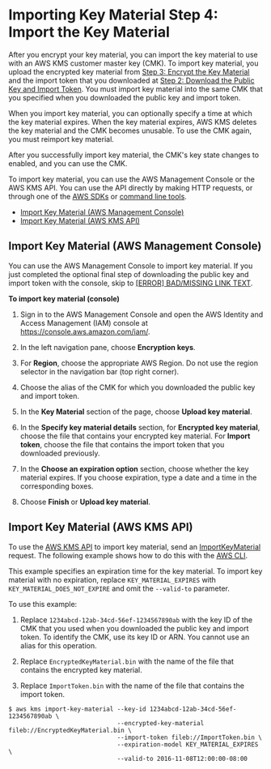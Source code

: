 # Importing Key Material Step 4: Import the Key Material<a name="importing-keys-import-key-material"></a>

After you encrypt your key material, you can import the key material to use with an AWS KMS customer master key \(CMK\)\. To import key material, you upload the encrypted key material from [Step 3: Encrypt the Key Material](importing-keys-encrypt-key-material.md) and the import token that you downloaded at [Step 2: Download the Public Key and Import Token](importing-keys-get-public-key-and-token.md)\. You must import key material into the same CMK that you specified when you downloaded the public key and import token\.

When you import key material, you can optionally specify a time at which the key material expires\. When the key material expires, AWS KMS deletes the key material and the CMK becomes unusable\. To use the CMK again, you must reimport key material\.

After you successfully import key material, the CMK's key state changes to enabled, and you can use the CMK\.

To import key material, you can use the AWS Management Console or the AWS KMS API\. You can use the API directly by making HTTP requests, or through one of the [AWS SDKs](https://aws.amazon.com/tools/#sdk) or [command line tools](https://aws.amazon.com/tools/#cli)\.


+ [Import Key Material \(AWS Management Console\)](#importing-keys-import-key-material-console)
+ [Import Key Material \(AWS KMS API\)](#importing-keys-import-key-material-api)

## Import Key Material \(AWS Management Console\)<a name="importing-keys-import-key-material-console"></a>

You can use the AWS Management Console to import key material\. If you just completed the optional final step of downloading the public key and import token with the console, skip to [[ERROR] BAD/MISSING LINK TEXT](#id-key-materials-step)\.

**To import key material \(console\)**

1. Sign in to the AWS Management Console and open the AWS Identity and Access Management \(IAM\) console at [https://console\.aws\.amazon\.com/iam/](https://console.aws.amazon.com/iam/)\.

1. In the left navigation pane, choose **Encryption keys**\.

1. For **Region**, choose the appropriate AWS Region\. Do not use the region selector in the navigation bar \(top right corner\)\.

1. Choose the alias of the CMK for which you downloaded the public key and import token\.

1. In the **Key Material** section of the page, choose **Upload key material**\.

1. In the **Specify key material details** section, for **Encrypted key material**, choose the file that contains your encrypted key material\. For **Import token**, choose the file that contains the import token that you downloaded previously\.

1. In the **Choose an expiration option** section, choose whether the key material expires\. If you choose expiration, type a date and a time in the corresponding boxes\.

1. Choose **Finish** or **Upload key material**\.

## Import Key Material \(AWS KMS API\)<a name="importing-keys-import-key-material-api"></a>

To use the [AWS KMS API](http://docs.aws.amazon.com/kms/latest/APIReference/) to import key material, send an [ImportKeyMaterial](http://docs.aws.amazon.com/kms/latest/APIReference/API_ImportKeyMaterial.html) request\. The following example shows how to do this with the [AWS CLI](https://aws.amazon.com/cli/)\.

This example specifies an expiration time for the key material\. To import key material with no expiration, replace `KEY_MATERIAL_EXPIRES` with `KEY_MATERIAL_DOES_NOT_EXPIRE` and omit the `--valid-to` parameter\.

To use this example:

1. Replace `1234abcd-12ab-34cd-56ef-1234567890ab` with the key ID of the CMK that you used when you downloaded the public key and import token\. To identify the CMK, use its key ID or ARN\. You cannot use an alias for this operation\.

1. Replace `EncryptedKeyMaterial.bin` with the name of the file that contains the encrypted key material\.

1. Replace `ImportToken.bin` with the name of the file that contains the import token\.

```
$ aws kms import-key-material --key-id 1234abcd-12ab-34cd-56ef-1234567890ab \
                              --encrypted-key-material fileb://EncryptedKeyMaterial.bin \
                              --import-token fileb://ImportToken.bin \
                              --expiration-model KEY_MATERIAL_EXPIRES \
                              --valid-to 2016-11-08T12:00:00-08:00
```